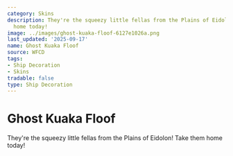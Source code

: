 ```yaml
---
category: Skins
description: They're the squeezy little fellas from the Plains of Eidolon! Take them
  home today!
image: ../images/ghost-kuaka-floof-6127e1026a.png
last_updated: '2025-09-17'
name: Ghost Kuaka Floof
source: WFCD
tags:
- Ship Decoration
- Skins
tradable: false
type: Ship Decoration
---
```


# Ghost Kuaka Floof

They're the squeezy little fellas from the Plains of Eidolon! Take them home today!

